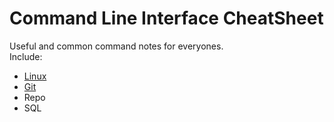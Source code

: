 # Command Line Interface CheatSheet

Useful and common command notes for everyones.  
Include:

- [Linux](https://github.com/D50000/Command-Line-Interface-CheatSheet/blob/master/Linux.md)
- [Git](https://github.com/D50000/Command-Line-Interface-CheatSheet/blob/master/Git.md)
- Repo
- SQL
